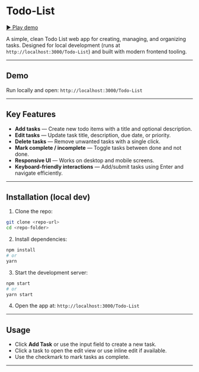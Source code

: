 # Todo-List

[▶️ Play demo]([https://www.youtube.com/watch?v=VIDEO_ID](https://www.youtube.com/watch?v=VPMlRCYPFQw))


A simple, clean Todo List web app for creating, managing, and organizing tasks. Designed for local development (runs at `http://localhost:3000/Todo-List`) and built with modern frontend tooling.

---

## Demo

Run locally and open: `http://localhost:3000/Todo-List`

---

## Key Features

* **Add tasks** — Create new todo items with a title and optional description.
* **Edit tasks** — Update task title, description, due date, or priority.
* **Delete tasks** — Remove unwanted tasks with a single click.
* **Mark complete / incomplete** — Toggle tasks between done and not done.
* **Responsive UI** — Works on desktop and mobile screens.
* **Keyboard-friendly interactions** — Add/submit tasks using Enter and navigate efficiently.

---

## Installation (local dev)

1. Clone the repo:

```bash
git clone <repo-url>
cd <repo-folder>
```

2. Install dependencies:

```bash
npm install
# or
yarn
```

3. Start the development server:

```bash
npm start
# or
yarn start
```

4. Open the app at: `http://localhost:3000/Todo-List`

---

## Usage

* Click **Add Task** or use the input field to create a new task.
* Click a task to open the edit view or use inline edit if available.
* Use the checkmark to mark tasks as complete.

---
